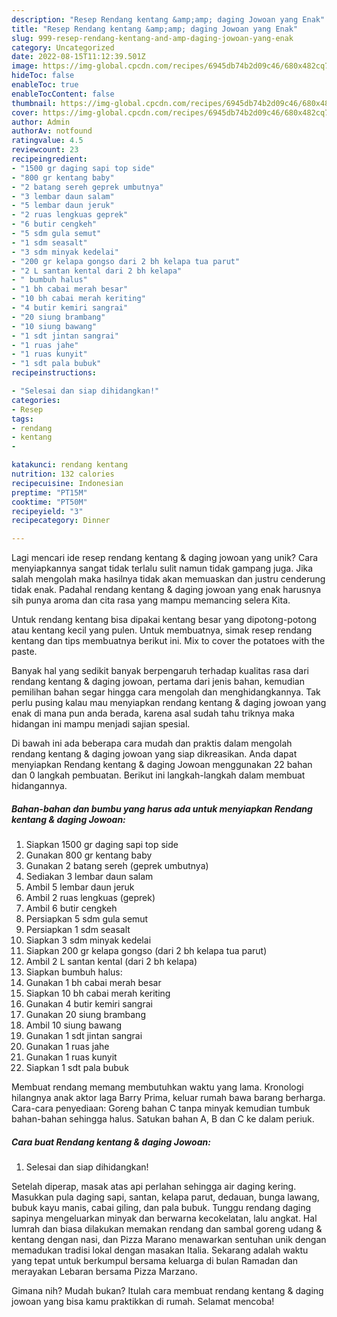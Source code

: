 ```yaml
---
description: "Resep Rendang kentang &amp;amp; daging Jowoan yang Enak"
title: "Resep Rendang kentang &amp;amp; daging Jowoan yang Enak"
slug: 999-resep-rendang-kentang-and-amp-daging-jowoan-yang-enak
category: Uncategorized
date: 2022-08-15T11:12:39.501Z
image: https://img-global.cpcdn.com/recipes/6945db74b2d09c46/680x482cq70/rendang-kentang-daging-jowoan-foto-resep-utama.jpg
hideToc: false
enableToc: true
enableTocContent: false
thumbnail: https://img-global.cpcdn.com/recipes/6945db74b2d09c46/680x482cq70/rendang-kentang-daging-jowoan-foto-resep-utama.jpg
cover: https://img-global.cpcdn.com/recipes/6945db74b2d09c46/680x482cq70/rendang-kentang-daging-jowoan-foto-resep-utama.jpg
author: Admin
authorAv: notfound
ratingvalue: 4.5
reviewcount: 23
recipeingredient:
- "1500 gr daging sapi top side"
- "800 gr kentang baby"
- "2 batang sereh geprek umbutnya"
- "3 lembar daun salam"
- "5 lembar daun jeruk"
- "2 ruas lengkuas geprek"
- "6 butir cengkeh"
- "5 sdm gula semut"
- "1 sdm seasalt"
- "3 sdm minyak kedelai"
- "200 gr kelapa gongso dari 2 bh kelapa tua parut"
- "2 L santan kental dari 2 bh kelapa"
- " bumbuh halus"
- "1 bh cabai merah besar"
- "10 bh cabai merah keriting"
- "4 butir kemiri sangrai"
- "20 siung brambang"
- "10 siung bawang"
- "1 sdt jintan sangrai"
- "1 ruas jahe"
- "1 ruas kunyit"
- "1 sdt pala bubuk"
recipeinstructions:

- "Selesai dan siap dihidangkan!"
categories:
- Resep
tags:
- rendang
- kentang
- 

katakunci: rendang kentang  
nutrition: 132 calories
recipecuisine: Indonesian
preptime: "PT15M"
cooktime: "PT50M"
recipeyield: "3"
recipecategory: Dinner

---
```





Lagi mencari ide resep rendang kentang &amp; daging jowoan yang unik? Cara menyiapkannya sangat tidak terlalu sulit namun tidak gampang juga. Jika salah mengolah maka hasilnya tidak akan memuaskan dan justru cenderung tidak enak. Padahal rendang kentang &amp; daging jowoan yang enak harusnya sih punya aroma dan cita rasa yang mampu memancing selera Kita.





Untuk rendang kentang bisa dipakai kentang besar yang dipotong-potong atau kentang kecil yang pulen. Untuk membuatnya, simak resep rendang kentang dan tips membuatnya berikut ini. Mix to cover the potatoes with the paste.

Banyak hal yang sedikit banyak berpengaruh terhadap kualitas rasa dari rendang kentang &amp; daging jowoan, pertama dari jenis bahan, kemudian pemilihan bahan segar hingga cara mengolah dan menghidangkannya. Tak perlu pusing kalau mau menyiapkan rendang kentang &amp; daging jowoan yang enak di mana pun anda berada, karena asal sudah tahu triknya maka hidangan ini mampu menjadi sajian spesial.






Di bawah ini ada beberapa cara mudah dan praktis dalam mengolah rendang kentang &amp; daging jowoan yang siap dikreasikan. Anda dapat menyiapkan Rendang kentang &amp; daging Jowoan menggunakan 22 bahan dan 0 langkah pembuatan. Berikut ini langkah-langkah dalam membuat hidangannya.

<!--inarticleads1-->

##### Bahan-bahan dan bumbu yang harus ada untuk menyiapkan Rendang kentang &amp; daging Jowoan:

1. Siapkan 1500 gr daging sapi top side
1. Gunakan 800 gr kentang baby
1. Gunakan 2 batang sereh (geprek umbutnya)
1. Sediakan 3 lembar daun salam
1. Ambil 5 lembar daun jeruk
1. Ambil 2 ruas lengkuas (geprek)
1. Ambil 6 butir cengkeh
1. Persiapkan 5 sdm gula semut
1. Persiapkan 1 sdm seasalt
1. Siapkan 3 sdm minyak kedelai
1. Siapkan 200 gr kelapa gongso (dari 2 bh kelapa tua parut)
1. Ambil 2 L santan kental (dari 2 bh kelapa)
1. Siapkan  bumbuh halus:
1. Gunakan 1 bh cabai merah besar
1. Siapkan 10 bh cabai merah keriting
1. Gunakan 4 butir kemiri sangrai
1. Gunakan 20 siung brambang
1. Ambil 10 siung bawang
1. Gunakan 1 sdt jintan sangrai
1. Gunakan 1 ruas jahe
1. Gunakan 1 ruas kunyit
1. Siapkan 1 sdt pala bubuk


Membuat rendang memang membutuhkan waktu yang lama. Kronologi hilangnya anak aktor laga Barry Prima, keluar rumah bawa barang berharga. Cara-cara penyediaan: Goreng bahan C tanpa minyak kemudian tumbuk bahan-bahan sehingga halus. Satukan bahan A, B dan C ke dalam periuk. 

<!--inarticleads2-->

##### Cara buat Rendang kentang &amp; daging Jowoan:


1. Selesai dan siap dihidangkan!

Setelah diperap, masak atas api perlahan sehingga air daging kering. Masukkan pula daging sapi, santan, kelapa parut, dedauan, bunga lawang, bubuk kayu manis, cabai giling, dan pala bubuk. Tunggu rendang daging sapinya mengeluarkan minyak dan berwarna kecokelatan, lalu angkat. Hal lumrah dan biasa dilakukan memakan rendang dan sambal goreng udang &amp; kentang dengan nasi, dan Pizza Marano menawarkan sentuhan unik dengan memadukan tradisi lokal dengan masakan Italia. Sekarang adalah waktu yang tepat untuk berkumpul bersama keluarga di bulan Ramadan dan merayakan Lebaran bersama Pizza Marzano. 

Gimana nih? Mudah bukan? Itulah cara membuat rendang kentang &amp; daging jowoan yang bisa kamu praktikkan di rumah. Selamat mencoba!

